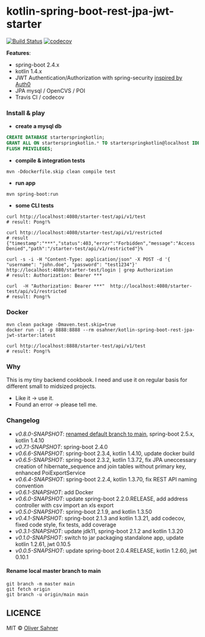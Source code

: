 # kotlin-spring-boot-rest-jpa-jwt-starter

[![Build Status](https://travis-ci.org/osahner/kotlin-spring-boot-rest-jpa-jwt-starter.svg?branch=develop)](https://travis-ci.org/osahner/kotlin-spring-boot-rest-jpa-jwt-starter)
[![codecov](https://codecov.io/gh/osahner/kotlin-spring-boot-rest-jpa-jwt-starter/branch/develop/graph/badge.svg)](https://codecov.io/gh/osahner/kotlin-spring-boot-rest-jpa-jwt-starter/branch/develop/)


**Features**:
* spring-boot 2.4.x
* kotlin 1.4.x
* JWT Authentication/Authorization with spring-security [inspired by Auth0](https://auth0.com/blog/implementing-jwt-authentication-on-spring-boot/)
* JPA mysql / OpenCVS / POI
* Travis CI / codecov

### Install & play

* **create a mysql db**
```sql
CREATE DATABASE starterspringkotlin;
GRANT ALL ON starterspringkotlin.* TO starterspringkotlin@localhost IDENTIFIED BY 'starterspringkotlin';
FLUSH PRIVILEGES;
```

* **compile & integration tests**
```shell
mvn -Ddockerfile.skip clean compile test
```

* **run app**
```shell
mvn spring-boot:run
```

* **some CLI tests**
```shell
curl http://localhost:4080/starter-test/api/v1/test
# result: Pong!%

curl http://localhost:4080/starter-test/api/v1/restricted
# result {"timestamp":"***","status":403,"error":"Forbidden","message":"Access Denied","path":"/starter-test/api/v1/restricted"}%

curl -s -i -H "Content-Type: application/json" -X POST -d '{ "username": "john.doe", "password": "test1234"}' http://localhost:4080/starter-test/login | grep Authorization
# result: Authorization: Bearer ***

curl  -H "Authorization: Bearer ***"  http://localhost:4080/starter-test/api/v1/restricted
# result: Pong!%
```

### Docker

```shell
mvn clean package -Dmaven.test.skip=true
docker run -it -p 8888:8888 --rm osahner/kotlin-spring-boot-rest-jpa-jwt-starter:latest

curl http://localhost:8888/starter-test/api/v1/test
# result: Pong!%
```

### Why

This is my tiny backend cookbook. I need and use it on regular basis for different small to midsized projects.
* Like it -> use it.
* Found an error -> please tell me.

### Changelog
* _v0.8.0-SNAPSHOT_: [renamed default branch to main](#rename-local-master-branch-to-main), spring-boot 2.5.x, kotlin 1.4.10
* _v0.7.1-SNAPSHOT_: spring-boot 2.4.0
* _v0.6.6-SNAPSHOT_: spring-boot 2.3.4, kotlin 1.4.10, update docker build
* _v0.6.5-SNAPSHOT_: spring-boot 2.3.2, kotlin 1.3.72, fix JPA uneccessary creation of hibernate_sequence and join tables without primary key, enhanced PoiExportService
* _v0.6.4-SNAPSHOT_: spring-boot 2.2.4, kotlin 1.3.70, fix REST API naming convention
* _v0.6.1-SNAPSHOT_: add Docker
* _v0.6.0-SNAPSHOT_: update spring-boot 2.2.0.RELEASE, add address controller with csv import an xls export
* _v0.5.0-SNAPSHOT_: spring-boot 2.1.9, and kotlin 1.3.50
* _v0.4.1-SNAPSHOT_: spring-boot 2.1.3 and kotlin 1.3.21, add codecov, fixed code style, fix tests, add coverage
* _v0.3.1-SNAPSHOT_: update jdk11, spring-boot 2.1.2 and kotlin 1.3.20
* _v0.1.0-SNAPSHOT_: switch to jar packaging standalone app, update kotlin 1.2.61, jwt 0.10.5
* _v0.0.5-SNAPSHOT_: update spring-boot 2.0.4.RELEASE, kotlin 1.2.60, jwt 0.10.1

#### Rename local master branch to main
```shell
git branch -m master main
git fetch origin
git branch -u origin/main main
```

## LICENCE

MIT © [Oliver Sahner](https://osahner.github.io)
